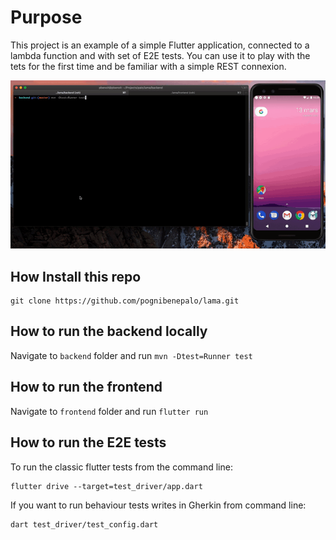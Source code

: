 Purpose
====


This project is an example of a simple Flutter application, connected to a lambda function and with set of E2E tests. You can use it to play with the tets for the first time and be familiar with a simple REST connexion.

![](demo.gif)

How Install this repo
--

    git clone https://github.com/pognibenepalo/lama.git


How to run the backend locally
--

Navigate to `backend` folder and run `mvn -Dtest=Runner test`
    

How to run the frontend
--

Navigate to `frontend` folder and run `flutter run`


How to run the E2E tests
--

To run the classic flutter tests from the command line:

    flutter drive --target=test_driver/app.dart

If you want to run behaviour tests writes in Gherkin from command line:

    dart test_driver/test_config.dart
